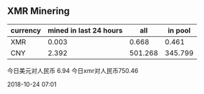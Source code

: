 ## XMR Minering

|currency|mined in last 24 hours|all|in pool|
|---|---|---|---|
|XMR|0.003|0.668|0.461|
|CNY|2.392|501.268|345.799|

今日美元对人民币 6.94	今日xmr对人民币750.46


2018-10-24 07:01